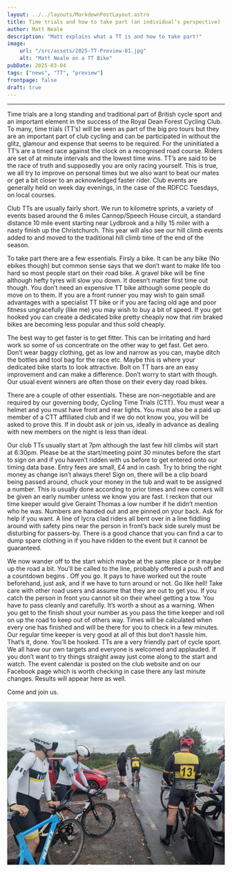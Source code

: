 ```yaml
---
layout: ../../layouts/MarkdownPostLayout.astro
title: Time trials and how to take part (an individual’s perspective)
author: Matt Neale
description: "Matt explains what a TT is and how to take part!"
image:
    url: "/src/assets/2025-TT-Preview-01.jpg"
    alt: "Matt Neale on a TT Bike"
pubDate: 2025-03-04
tags: ["news", "TT", "preview"]
frontpage: false
draft: true
---
```

****

Time trials are a long standing and traditional part of British cycle sport and an important element in the success of the Royal Dean Forest Cycling Club. To many, time trials (TT’s) will be seen as part of the big pro tours but they are an important part of club cycling and can be participated in without the glitz, glamour and expense that seems to be required. For the uninitiated a TT’s are a timed race against the clock on a recognised road course. Riders are set of at minute intervals and the lowest time wins. TT’s are said to be the race of truth and supposedly you are only racing yourself. This is true, we all try to improve on personal times but we also want to beat our mates or get a bit closer to an acknowledged faster rider.  Club events are generally held on week day evenings, in the case of the RDFCC  Tuesdays,  on local courses. 

Club TTs are usually fairly short. We run to kilometre sprints, a variety of events based around the 6 miles Cannop/Speech House circuit, a standard distance 10 mile event starting near Lydbrook and a hilly 15 miler with a nasty finish up the Christchurch. This year will also see our hill climb events added to and moved to the traditional hill climb time of the end of the season. 

To take part there are a few essentials. Firsly a bike. It can be any bike (No ebikes though) but common sense says that we don’t want to make life too hard so most people start on their road bike. A gravel bike will be fine although hefty tyres will slow you down. It doesn’t matter first time out though. You don’t need an expensive TT bike although some people do move on to them. If you are a front runner you may wish to gain small advantages with a specialist TT bike or if you are facing old age and poor fitness ungracefully (like me) you may wish to buy a bit of speed. If you get hooked you can create a dedicated bike pretty cheaply now that rim braked bikes are becoming less popular and thus sold cheaply. 

The best way to get faster is to get fitter. This can be irritating and hard work so some of us concentrate on the other way to get fast. Get aero. Don’t wear baggy clothing, get as low and narrow as you can, maybe ditch the bottles and tool bag for the race etc. Maybe this is where your dedicated bike starts to look attractive. Bolt on TT bars are an easy improvement and can make a difference. Don’t worry to start with though. Our usual event winners are often those on their every day road bikes. 

 There are a couple of other essentials. These are non-negotiable and are required by our governing body, Cycling Time Trials (CTT).  You must  wear a helmet and you must have front and rear lights. You must also be a paid up member of a CTT affiliated club and if we do not know you, you will be asked to prove this. If in doubt ask or join us, ideally in advance as dealing with new members on the night is less than ideal. 

Our club TTs usually start at 7pm although the last few hill climbs will start at 6:30pm. Please be at the start/meeting point 30 minutes before the start to sign on and if you haven’t ridden with us before to get entered onto our timing data base. Entry fees are small, £4 and in cash. Try to bring the right money as change isn’t always there! Sign on, there will be a clip board being passed around, chuck your money in the tub and wait to be assigned a number. This is usually done according to prior times and new comers will be given an early number unless we know you are fast. I reckon that our time keeper would give Geraint Thomas a low number if he didn’t mention who he was. Numbers are handed out and are pinned on your back. Ask for help if you want. A line of lycra clad riders all bent over in a line fiddling around with safety pins near the person in front’s back side surely must be disturbing for passers-by.  There is a good chance that you can find a car to dump spare clothing in if you have ridden to the event but it cannot be guaranteed. 

We now wander off to the start which maybe at the same place or it maybe up the road a bit. You’ll be called to the line, probably offered a push off and a countdown begins . Off you go. It pays to have worked out the route beforehand, just ask, and if we have to turn around or not. Go like hell! Take care with other road users and assume that they are out to get you. If you catch the person in front you cannot sit on their wheel getting a tow. You have to pass cleanly and carefully. It’s worth a shout as a warning. When you get to the finish shout your number as you pass the time keeper and roll on up the road to keep out of others way. Times will be calculated when every one has finished and will be there for you to check in a few minutes. Our regular time keeper is very good at all of this but don’t hassle him. 
That’s it, done. You’ll be hooked. TTs are a very friendly part of cycle sport. We all have our own targets and everyone is welcomed and applauded. If you don’t want to try things straight away just come along to the start and watch. The event calendar is posted on the club website and on our Facebook page which is worth checking in case there any last minute changes. Results will appear here as well. 

Come and join us.


![Start of a TT](../../assets/2025-TT-Preview-02.jpg)


